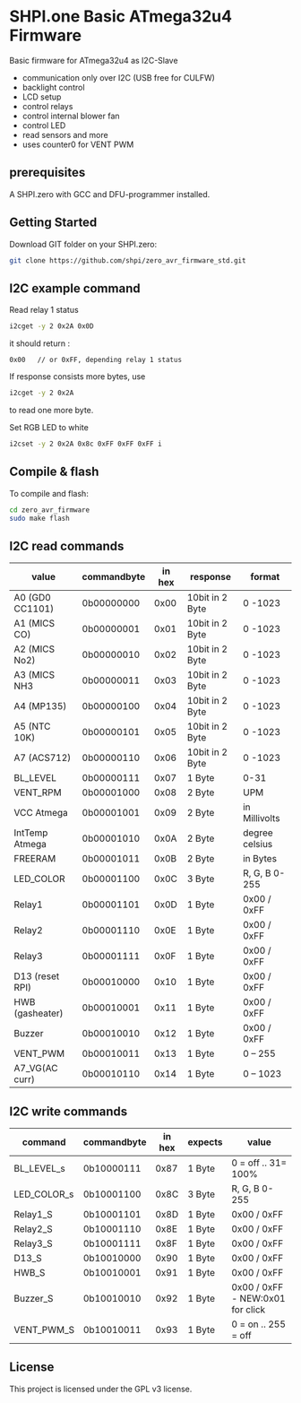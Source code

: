 # SHPI.one Basic ATmega32u4 Firmware

Basic firmware for ATmega32u4 as I2C-Slave

- communication only over I2C (USB free for CULFW)
- backlight control
- LCD setup
- control relays
- control internal blower fan
- control LED
- read sensors and more
- uses counter0 for VENT PWM

## prerequisites
A SHPI.zero with GCC and DFU-programmer installed.



## Getting Started

Download GIT folder on your SHPI.zero:
```bash
git clone https://github.com/shpi/zero_avr_firmware_std.git
```



## I2C example command

Read relay 1 status

```bash
i2cget -y 2 0x2A 0x0D             

```
it should return :
```
0x00   // or 0xFF, depending relay 1 status 
```

If response consists more bytes, use

```bash
i2cget -y 2 0x2A    

```
to read one more byte.

Set RGB LED to white


```bash
i2cset -y 2 0x2A 0x8c 0xFF 0xFF 0xFF i    

```




## Compile & flash
To compile and flash:
```bash
cd zero_avr_firmware
sudo make flash
```

## I2C read commands									
										
|	value	|	commandbyte	|	in hex	|	response	|	format		|
|---------------|	----------	|--------------	|	----------	|	----------	|
|A0 (GD0 CC1101)|	0b00000000	|	0x00	|	10bit in 2 Byte	|	0 -1023		|
|A1 (MICS CO)	|	0b00000001	|	0x01	|	10bit in 2 Byte	|	0 -1023		|
|A2 (MICS No2)	|	0b00000010	|	0x02	|	10bit in 2 Byte	|	0 -1023		|
|A3 (MICS NH3	|	0b00000011	|	0x03	|	10bit in 2 Byte	|	0 -1023		|
|A4 (MP135)	|	0b00000100	|	0x04	|	10bit in 2 Byte	|	0 -1023		|
|A5 (NTC 10K)	|	0b00000101	|	0x05	|	10bit in 2 Byte	|	0 -1023		|
|A7 (ACS712)	|	0b00000110	|	0x06	|	10bit in 2 Byte	|	0 -1023		|
|BL_LEVEL	|	0b00000111	|	0x07	|	1 Byte		|	0-31		|
|VENT_RPM	|	0b00001000	|	0x08	|	2 Byte		|	UPM		|
|VCC Atmega	|	0b00001001	|	0x09	|	2 Byte		|	in Millivolts	|
|IntTemp Atmega	|	0b00001010	|	0x0A	|	2 Byte		|	degree celsius	|
|FREERAM	|	0b00001011	|	0x0B	|	2 Byte		|	in Bytes	|
|LED_COLOR	|	0b00001100	|	0x0C	|	3 Byte		|	R, G, B 0-255	|
|Relay1		|	0b00001101	|	0x0D	|	1 Byte		|	0x00 / 0xFF	|
|Relay2		|	0b00001110	|	0x0E	|	1 Byte		|	0x00 / 0xFF	|
|Relay3		|	0b00001111	|	0x0F	|	1 Byte		|	0x00 / 0xFF	|
|D13 (reset RPI)|	0b00010000	|	0x10	|	1 Byte		|	0x00 / 0xFF	|
|HWB (gasheater)|	0b00010001	|	0x11	|	1 Byte		|	0x00 / 0xFF	|
|Buzzer		|	0b00010010	|	0x12	|	1 Byte		|	0x00 / 0xFF	|
|VENT_PWM	|	0b00010011	|	0x13	|	1 Byte		|	0 – 255		|
|A7_VG(AC curr) |       0b00010110      |       0x14    |       1 Byte          |       0 – 1023         |

										
## I2C write commands									

|	command		|	commandbyte	|	in hex	|	expects	|	value				|
|	----------	|	----------	|----------	|----------	|	----------			|
|	BL_LEVEL_s	|	0b10000111	|	0x87	|	1 Byte	|	0 = off .. 31= 100%		|
|	LED_COLOR_s	|	0b10001100	|	0x8C	|	3 Byte	|	R, G, B 0-255			|
|	Relay1_S	|	0b10001101	|	0x8D	|	1 Byte	|	0x00 / 0xFF			|
|	Relay2_S	|	0b10001110	|	0x8E	|	1 Byte	|	0x00 / 0xFF			|
|	Relay3_S	|	0b10001111	|	0x8F	|	1 Byte	|	0x00 / 0xFF			|
|	D13_S		|	0b10010000	|	0x90	|	1 Byte	|	0x00 / 0xFF			|
|	HWB_S		|	0b10010001	|	0x91	|	1 Byte	|	0x00 / 0xFF			|
|	Buzzer_S	|	0b10010010	|	0x92	|	1 Byte	|	0x00 / 0xFF - NEW:0x01 for click|
|	VENT_PWM_S	|	0b10010011	|	0x93	|	1 Byte	|	0 = on .. 255 = off		|


## License

This project is licensed under the GPL v3 license.
